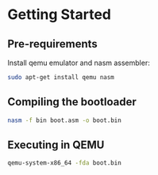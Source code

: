 # Getting Started
## Pre-requirements
Install qemu emulator and nasm assembler:

```bash
sudo apt-get install qemu nasm
```

## Compiling the bootloader

```bash
nasm -f bin boot.asm -o boot.bin
```

## Executing in QEMU

```bash
qemu-system-x86_64 -fda boot.bin   
```